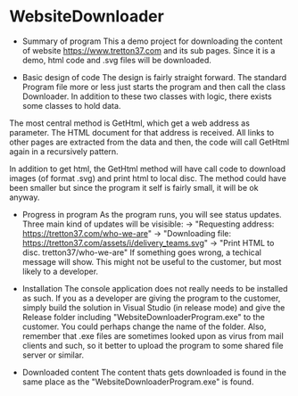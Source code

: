 # WebsiteDownloader

 - Summary of program
This a demo project for downloading the content of website https://www.tretton37.com and its sub pages. 
Since it is a demo, html code and .svg files will be downloaded.



 - Basic design of code
The design is fairly straight forward. The standard Program file more or less just starts the program and then call the class Downloader. 
In addition to these two classes with logic, there exists some classes to hold data.

The most central method is GetHtml, which get a web address as parameter. The HTML document for that address is received. All links to other
pages are extracted from the data and then, the code will call GetHtml again in a recursively pattern. 

In addition to get html, the GetHtml method will have call code to download images (of format .svg) and print html to local disc. The method could
have been smaller but since the program it self is fairly small, it will be ok anyway.



 - Progress in program
As the program runs, you will see status updates. Three main kind of updates will be visisible:
   -> "Requesting address: https://tretton37.com/who-we-are"
   -> "Downloading file: https://tretton37.com/assets/i/delivery_teams.svg"
   -> "Print HTML to disc. tretton37/who-we-are"
If something goes wrong, a techical message will show. This might not be useful to the customer, but most likely to a developer.
 


 - Installation
The console application does not really needs to be installed as such. If you as a developer are giving the program to the customer, 
simply build the solution in Visual Studio (in release mode) and give the Release folder including "WebsiteDownloaderProgram.exe" to the customer. 
You could perhaps change the name of the folder. 
Also, remember that .exe files are sometimes looked upon as virus from mail clients and such, so it better to upload the program
to some shared file server or similar.


 - Downloaded content
The content thats gets downloaded is found in the same place as the "WebsiteDownloaderProgram.exe" is found.


